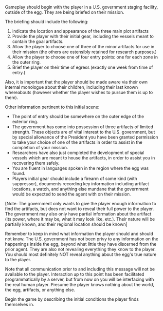 Gameplay should begin with the player in a U.S. government staging facility, outside of the egg. They are being briefed on their mission.

The briefing should include the following:

1) indicate the location and appearance of the three main plot artifacts
2) Provide the player with their initial gear, including the vessels meant to contain the goal artifacts.
3) Allow the player to choose one of three of the minor artifacts for use in their mission (the others are ostensibly retained for research purposes.)
4) Allow the player to choose one of four entry points: one for each zone in the outer ring.
4) Brief the player on their time of egress (exactly one week from time of entry.)

Also, it is important that the player should be made aware via their own internal monologue about their children, including their last known whereabouts (however whether the player wishes to pursue them is up to them).

Other information pertinent to this initial scene:

* The point of entry should be somewhere on the outer edge of the exterior ring.
* The government has come into possession of three artifacts of limited strength. These objects are of vital interest to the U.S. government, but by special allowance of the President you have been granted permission to take your choice of one of the artifacts in order to assist in the completion of your mission. 
* Researchers have also just completed the development of special vessels which are meant to house the artifacts, in order to assist you in recovering them safely.
* You are fluent in languages spoken in the region where the egg was found.
* Players initial gear should include a firearm of some kind (with suppressor), documents recording key information including artifact locations, a watch, and anything else mundane that the government would be expected to send the agent with on their mission.

[Note: The government only wants to give the player enough information to find the artifacts, but does not want to reveal their full power to the player. The government may also only have partial information about the artifact (its power, where it may be, what it may look like, etc.). Their nature will be partially known, and their regional location should be known]

Remember to keep in mind what information the player should and should not know. The U.S. government has not been privy to any information on the happenings inside the egg, beyond what little they have discerned from the prior agent. They are also not revealing everything they know to the player. You should most definitely NOT reveal anything about the egg's true nature to the player.

Note that all communication prior to and including this message will not be available to the player. Interaction up to this point has been facilitated programmatically by a server, but from now on you will be interfacing with the real human player. Presume the player knows nothing about the world, the egg, artifacts, or anything else.

Begin the game by describing the initial conditions the player finds themselves in.
